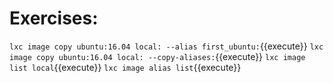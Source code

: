 # Exercises:

`lxc image copy ubuntu:16.04 local: --alias first_ubuntu:`{{execute}}
`lxc image copy ubuntu:16.04 local: --copy-aliases:`{{execute}}
`lxc image list local`{{execute}}
`lxc image alias list`{{execute}}
